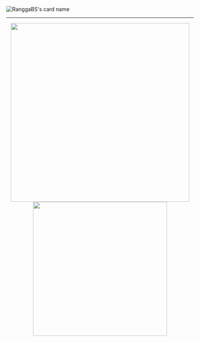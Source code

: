 <!--
- 👋 Hi, I’m @RanggaBS
- 👀 I’m interested in ...
- 🌱 I’m currently learning ...
- 💞️ I’m looking to collaborate on ...
- 📫 How to reach me ...
-->

<!---
RanggaBS/RanggaBS is a ✨ special ✨ repository because its `README.md` (this file) appears on your GitHub profile.
You can click the Preview link to take a look at your changes.
--->

<!-- Not working -->
<!-- ![visitors](https://visitor-badge.glitch.me/badge?page_id=95119001) -->
<!-- ![visitors](https://visitor-badge.glitch.me/badge?page_id=RanggaBS.visitor-badge) -->

![RanggaBS's card name](https://cardivo.vercel.app/api?name=Rangga+BS&description=Hi%2C+I%27m+a+Web+Developer.+Nice+to+meet+you.+%F0%9F%91%8B&image=https://avatars.githubusercontent.com/u/95119001?v=4&backgroundColor=%23012b35&fontColor=%23effcff&pattern=topography&colorPattern=%23043743&linkedin=Rangga+Buana+Saputra&github=RanggaBS)

<hr />

<div align="center">
  <img width="480px" src="https://github-readme-stats.vercel.app/api?username=RanggaBS&custom_title=Rangga+BS%27s+GitHub+Stats&include_all_commits=false&show_icons=true&theme=react" />
  <img width="360px" src="https://github-readme-stats.vercel.app/api/top-langs?username=RanggaBS&layout=compact" />
</div>
